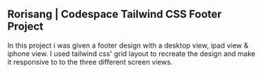 ## Rorisang | Codespace Tailwind CSS Footer Project


In this project i was given a footer design with a desktop view, ipad view & iphone view. I used tailwind css' grid layout to recreate the design and make it responsive to to the three different screen views.
